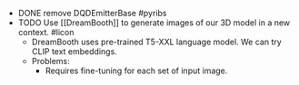 - DONE remove DQDEmitterBase #pyribs
- TODO Use [[DreamBooth]] to generate images of our 3D model in a new context. #licon
	- DreamBooth uses pre-trained T5-XXL language model. We can try CLIP text embeddings.
	- Problems:
		- Requires fine-tuning for each set of input image.